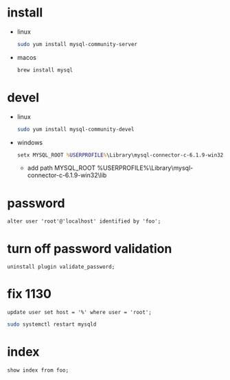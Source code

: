 # install
* linux
    ```sh
    sudo yum install mysql-community-server
    ```
* macos
    ```sh
    brew install mysql
    ```

# devel
* linux
    ```sh
    sudo yum install mysql-community-devel
    ```
* windows
    ```bat
    setx MYSQL_ROOT %USERPROFILE%\Library\mysql-connector-c-6.1.9-win32
    ```
    * add path MYSQL_ROOT %USERPROFILE%\Library\mysql-connector-c-6.1.9-win32\lib

# password
```mysql
alter user 'root'@'localhost' identified by 'foo';
```

# turn off password validation
```mysql
uninstall plugin validate_password;
```

# fix 1130
```mysql
update user set host = '%' where user = 'root';
```
```sh
sudo systemctl restart mysqld
```

# index
```mysql
show index from foo;
```
